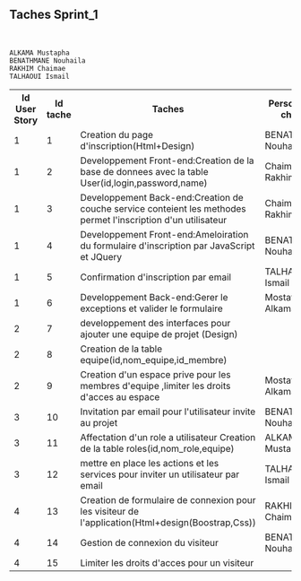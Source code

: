 ﻿
 <h2>Taches Sprint_1</h2></br>

    ALKAMA Mustapha
    BENATHMANE Nouhaila
    RAKHIM Chaimae
    TALHAOUI Ismail

<table style="width:100%">
<tr>
	<th>Id User Story</th>
	<th>Id tache</th>
	<th>Taches</th> 
	<th>Personne en charge</th>
</tr>
<tr>
	<td>1</td>
	<td>1</td>
	<td>Creation du page d'inscription(Html+Design)</td> 
	<td>BENATHMANE Nouhaila</td>
</tr>

<tr>
	<td>1</td>
	<td>2</td>
	<td>Developpement Front-end:Creation de la base de donnees avec la table User(id,login,password,name)</td> 
	<td>Chaimae Rakhim</td>
</tr>

<tr>
	<td>1</td>
	<td>3</td>
	<td>Developpement Back-end:Creation de couche service conteient les methodes permet l'inscription d'un utilisateur </td> 
	<td>Chaimae Rakhim </td>
</tr>

<tr>
	<td>1</td>
	<td>4</td>
	<td>Developpement Front-end:Ameloiration du formulaire d'inscription par JavaScript et JQuery </td> 
	<td>BENATHMANE Nouhaila</td>
</tr>
<tr>
	<td>1</td>
	<td>5</td>
	<td>Confirmation d'inscription par email </td>
	<td>TALHAOUI Ismail</td>
</tr>
<tr>
	<td>1</td>
	<td>6</td>
	<td>Developpement Back-end:Gerer le exceptions et valider le formulaire </td> 
	<td>Mostafa Alkama</td>
</tr>
<tr>
	<td>2</td>
	<td>7</td>
	<td>developpement des interfaces pour ajouter une equipe de projet (Design)</td>
	<td></td>
</tr>
<tr>
	<td>2</td>
	<td>8</td>
	<td>Creation de la table equipe(id,nom_equipe,id_membre)</td>
	<td></td>
</tr>

<tr>
	<td>2</td>
	<td>9</td>
	<td>Creation d'un espace prive pour les membres d'equipe ,limiter les droits d'acces au espace</td>
	<td>Mostafa Alkama</td>
</tr>
<tr>
	<td>3</td>
	<td>10</td>
	<td>Invitation par email pour l'utilisateur invite au projet</td>
	<td>BENATHMANE Nouhaila</td>
</tr>

<tr>
	<td>3</td>
	<td>11</td>
	<td>Affectation d'un role a utilisateur Creation de la table roles(id,nom_role,equipe)</td>
	<td>ALKAMA Mustapha</td>
</tr>


<tr>
	<td>3</td>
	<td>12</td>
	<td>mettre en place les actions et les services pour inviter un utilisateur par email</td>
	<td>TALHAOUI Ismail</td>
</tr>

<tr>
	<td>4</td>
	<td>13</td>
	<td>Creation de formulaire de connexion pour les visiteur de l'application(Html+design(Boostrap,Css)) </td>
	<td>RAKHIM Chaimae</td>
</tr>

<tr>
	<td>4</td>
	<td>14</td>
	<td>Gestion de connexion du visiteur</td>
	<td>BENATHMANE Nouhaila</td>
</tr>

<tr>
	<td>4</td>
	<td>15</td>
	<td>Limiter les droits d'acces pour un visiteur</td>
	<td></td>
</tr>


</table>
